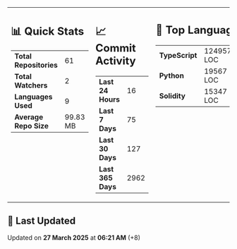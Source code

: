 <table><tr>
<td valign='top'>
<h2>📊 Quick Stats</h2>
<table>
<tr><td><b>Total Repositories</b></td><td>61</td></tr>
<tr><td><b>Total Watchers</b></td><td>2</td></tr>
<tr><td><b>Languages Used</b></td><td>9</td></tr>
<tr><td><b>Average Repo Size</b></td><td>99.83 MB</td></tr>
</table>
</td>
<td valign='top'>
<h2>📈 Commit Activity</h2>
<table>
<tr><td><b>Last 24 Hours</b></td><td>16</td></tr>
<tr><td><b>Last 7 Days</b></td><td>75</td></tr>
<tr><td><b>Last 30 Days</b></td><td>127</td></tr>
<tr><td><b>Last 365 Days</b></td><td>2962</td></tr>
</table>
</td>
<td valign='top'>
<h2>📝 Top Languages</h2>
<table>
<tr><td><b>TypeScript</b></td><td>124957 LOC</td><td><b>JavaScript</b></td><td>86183 LOC</td></tr>
<tr><td><b>Python</b></td><td>19567 LOC</td><td><b>CSS</b></td><td>16513 LOC</td></tr>
<tr><td><b>Solidity</b></td><td>15347 LOC</td><td><b>Go</b></td><td>4952 LOC</td></tr>
</table>
</td>
</tr></table>

<h2>📅 Last Updated</h2>

Updated on <b>27 March 2025</b> at <b>06:21 AM</b> (+8)

